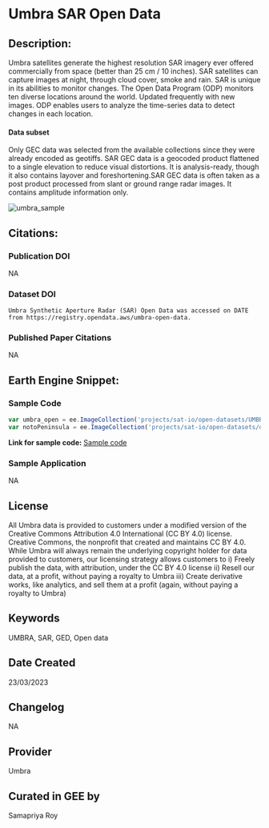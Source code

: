 
# Umbra SAR Open Data

## Description:

Umbra satellites generate the highest resolution SAR imagery ever offered commercially from space (better than 25 cm / 10 inches). SAR satellites can capture images at night, through cloud cover, smoke and rain. SAR is unique in its abilities to monitor changes. The Open Data Program (ODP) monitors ten diverse locations around the world. Updated frequently with new images. ODP enables users to analyze the time-series data to detect changes in each location.

#### Data subset
Only GEC data was selected from the available collections since they were already encoded as geotiffs. SAR GEC data is a geocoded product flattened to a single elevation to reduce visual distortions. It is analysis-ready, though it also contains layover and foreshortening.SAR GEC data is often taken as a post product processed from slant or ground range radar images. It contains amplitude information only.

![umbra_sample](https://github.com/samapriya/awesome-gee-community-datasets/assets/6677629/9024368d-96db-40d2-ba2c-93771601276a)

## Citations:

### Publication DOI

NA

### Dataset DOI

```
Umbra Synthetic Aperture Radar (SAR) Open Data was accessed on DATE from https://registry.opendata.aws/umbra-open-data.
```

### Published Paper Citations

NA

## Earth Engine Snippet:

### Sample Code

```js
var umbra_open = ee.ImageCollection('projects/sat-io/open-datasets/UMBRA/open-data');
var notoPeninsula = ee.ImageCollection('projects/sat-io/open-datasets/disaster/japan-earthquake-2024_UMBRA')
```

**Link for sample code:** [Sample code](https://code.earthengine.google.com/?scriptPath=users/sat-io/awesome-gee-catalog-examples:global-events-layers/UMBRA-OPENDATA)

### Sample Application

NA

## License

All Umbra data is provided to customers under a modified version of the Creative Commons Attribution 4.0 International (CC BY 4.0) license. Creative Commons, the nonprofit that created and maintains CC BY 4.0. While Umbra will always remain the underlying copyright holder for data provided to customers, our licensing strategy allows customers to i) Freely publish the data, with attribution, under the CC BY 4.0 license ii) Resell our data, at a profit, without paying a royalty to Umbra iii) Create derivative works, like analytics, and sell them at a profit (again, without paying a royalty to Umbra)

## Keywords

UMBRA, SAR, GED, Open data

## Date Created

23/03/2023

## Changelog

NA

## Provider

Umbra

## Curated in GEE by
Samapriya Roy
